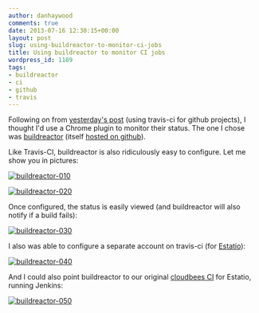 ```yaml
---
author: danhaywood
comments: true
date: 2013-07-16 12:30:15+00:00
layout: post
slug: using-buildreactor-to-monitor-ci-jobs
title: Using buildreactor to monitor CI jobs
wordpress_id: 1189
tags:
- buildreactor
- ci
- github
- travis
---
```


Following on from [yesterday's post](http://wp.me/p1JVoV-j4) (using travis-ci for github projects), I thought I'd use a Chrome plugin to monitor their status.  The one I chose was [buildreactor](https://chrome.google.com/webstore/detail/buildreactor/agfdekbncfakhgofmaacjfkpbhjhpjmp?hl=en) (itself [hosted on github](https://github.com/AdamNowotny/BuildReactor)).

Like Travis-CI, buildreactor is also ridiculously easy to configure.  Let me show you in pictures:

[![buildreactor-010](http://danhaywood.files.wordpress.com/2013/07/buildreactor-010.png?w=300)](http://danhaywood.files.wordpress.com/2013/07/buildreactor-010.png)

[![buildreactor-020](http://danhaywood.files.wordpress.com/2013/07/buildreactor-020.png?w=604)](http://danhaywood.files.wordpress.com/2013/07/buildreactor-020.png)

Once configured, the status is easily viewed (and buildreactor will also notify if a build fails):<!-- more -->

[![buildreactor-030](http://danhaywood.files.wordpress.com/2013/07/buildreactor-030.png?w=300)](http://danhaywood.files.wordpress.com/2013/07/buildreactor-030.png)

I also was able to configure a separate account on travis-ci (for [Estatio](http://www.estatio.org)):

[![buildreactor-040](http://danhaywood.files.wordpress.com/2013/07/buildreactor-040.png?w=300)](http://danhaywood.files.wordpress.com/2013/07/buildreactor-040.png)

And I could also point buildreactor to our original [cloudbees CI](http://www.cloudbees.com/) for Estatio, running Jenkins:

[![buildreactor-050](http://danhaywood.files.wordpress.com/2013/07/buildreactor-050.png?w=300)](http://danhaywood.files.wordpress.com/2013/07/buildreactor-050.png)


